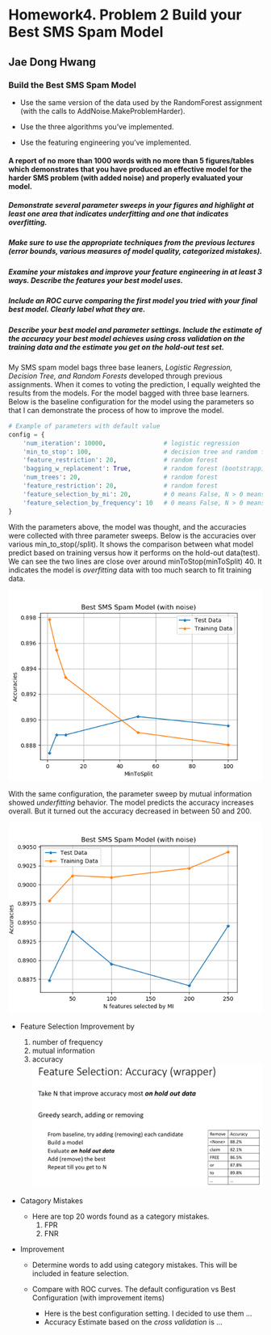 # Homework4. Problem 2 Build your Best SMS Spam Model

## Jae Dong Hwang

### Build the Best SMS Spam Model

* Use the same version of the data used by the RandomForest assignment (with the calls to AddNoise.MakeProblemHarder).

* Use the three algorithms you’ve implemented.

* Use the featuring engineering you’ve implemented.

#### A report of no more than 1000 words with no more than 5 figures/tables which demonstrates that you have produced an effective model for the harder SMS problem (with added noise) and properly evaluated your model.

##### Demonstrate several parameter sweeps in your figures and highlight at least one area that indicates underfitting and one that indicates overfitting.

##### Make sure to use the appropriate techniques from the previous lectures (error bounds, various measures of model quality, categorized mistakes).

##### Examine your mistakes and improve your feature engineering in at least 3 ways. Describe the features your best model uses.

##### Include an ROC curve comparing the first model you tried with your final best model. Clearly label what they are.

##### Describe your best model and parameter settings. Include the estimate of the accuracy your best model achieves using cross validation on the training data and the estimate you get on the hold-out test set.

My SMS spam model bags three base leaners, *Logistic Regression, Decision Tree, and Random Forests* developed through previous assignments. When it comes to voting the prediction, I equally weighted the results from the models. For the model bagged with three base learners. Below is the baseline configuration for the model using the parameters so that I can demonstrate the process of how to improve the model.

```python
# Example of parameters with default value
config = {
    'num_iteration': 10000,                # logistic regression
    'min_to_stop': 100,                    # decision tree and random forest
    'feature_restriction': 20,             # random forest
    'bagging_w_replacement': True,         # random forest (bootstrapping)
    'num_trees': 20,                       # random forest
    'feature_restriction': 20,             # random forest
    'feature_selection_by_mi': 20,         # 0 means False, N > 0 means select top N words based on mi.
    'feature_selection_by_frequency': 10   # 0 means False, N > 0 means select top N words based on frequency.
}
```
With the parameters above, the model was thought, and the accuracies were collected with three parameter sweeps. Below is the accuracies over various min_to_stop(/split). It shows the comparison between what model predict based on training versus how it performs on the hold-out data(test). We can see the two lines are close over around minToStop(minToSplit) 40. It indicates the model is *overfitting* data with too much search to fit training data. 

![prob2_param_sweep_by_min_to_split_1_5_10_50_100](prob2_param_sweep_by_min_to_split_1_5_10_50_100.png)

With the same configuration, the parameter sweep by mutual information showed *underfitting* behavior. The model predicts the accuracy increases overall. But it turned out the accuracy decreased in between 50 and 200. 

![prob2_param_sweep_by_mi_20_50_100_200_250](prob2_param_sweep_by_mi_20_50_100_200_250.png)

* Feature Selection Improvement by 
  1. number of frequency
  2. mutual information
  3. accuracy
   ![feature_selection_accuracy](img/feature_selection_accuracy.png)

* Catagory Mistakes
  * Here are top 20 words found as a category mistakes.
    1. FPR
    2. FNR


* Improvement
  * Determine words to add using category mistakes. This will be included in feature selection.

  * Compare with ROC curves. The default configuration vs Best Configuration (with improvement items)
    *  Here is the best configuration setting. I decided to use them ...
    *  Accuracy Estimate based on the *cross validation* is ...
